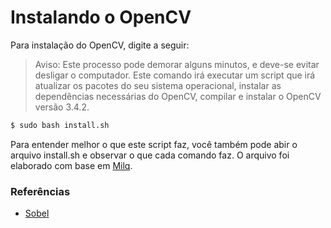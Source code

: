 # Instalando o OpenCV

Para instalação do OpenCV, digite a seguir:


> Aviso: Este processo pode demorar alguns minutos, e deve-se evitar desligar o computador. Este comando irá executar um script que irá atualizar os pacotes do seu sistema operacional, instalar as dependências necessárias do OpenCV, compilar e instalar o OpenCV versão 3.4.2.

```sh
$ sudo bash install.sh
```

Para entender melhor o que este script faz, você também pode abir o arquivo install.sh e observar o que cada comando faz. O arquivo foi elaborado com base em [Milq](https://github.com/milq/milq/blob/master/scripts/bash/install-opencv.sh).


### Referências


 - [Sobel](https://www.programming-techniques.com/2013/03/sobel-and-prewitt-edge-detector-in-c-image-processing.html)